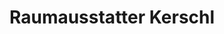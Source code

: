 ---
title: "Raumausstatter Kerschl"
url: /ottobrunn/raumausstatter-kerschl/
shop: Raumausstattung
---
